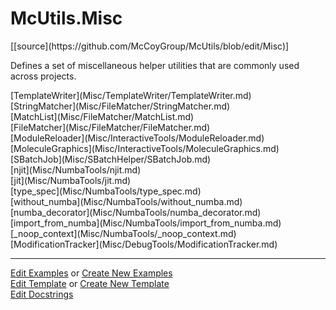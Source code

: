 # <a id="McUtils.Misc">McUtils.Misc</a> 
<div class="docs-source-link" markdown="1">
[[source](https://github.com/McCoyGroup/McUtils/blob/edit/Misc)]
</div>
    
Defines a set of miscellaneous helper utilities that are commonly used across projects.

<div class="container alert alert-secondary bg-light">
  <div class="row">
   <div class="col" markdown="1">
[TemplateWriter](Misc/TemplateWriter/TemplateWriter.md)   
</div>
   <div class="col" markdown="1">
[StringMatcher](Misc/FileMatcher/StringMatcher.md)   
</div>
   <div class="col" markdown="1">
[MatchList](Misc/FileMatcher/MatchList.md)   
</div>
</div>
  <div class="row">
   <div class="col" markdown="1">
[FileMatcher](Misc/FileMatcher/FileMatcher.md)   
</div>
   <div class="col" markdown="1">
[ModuleReloader](Misc/InteractiveTools/ModuleReloader.md)   
</div>
   <div class="col" markdown="1">
[MoleculeGraphics](Misc/InteractiveTools/MoleculeGraphics.md)   
</div>
</div>
  <div class="row">
   <div class="col" markdown="1">
[SBatchJob](Misc/SBatchHelper/SBatchJob.md)   
</div>
   <div class="col" markdown="1">
[njit](Misc/NumbaTools/njit.md)   
</div>
   <div class="col" markdown="1">
[jit](Misc/NumbaTools/jit.md)   
</div>
</div>
  <div class="row">
   <div class="col" markdown="1">
[type_spec](Misc/NumbaTools/type_spec.md)   
</div>
   <div class="col" markdown="1">
[without_numba](Misc/NumbaTools/without_numba.md)   
</div>
   <div class="col" markdown="1">
[numba_decorator](Misc/NumbaTools/numba_decorator.md)   
</div>
</div>
  <div class="row">
   <div class="col" markdown="1">
[import_from_numba](Misc/NumbaTools/import_from_numba.md)   
</div>
   <div class="col" markdown="1">
[_noop_context](Misc/NumbaTools/_noop_context.md)   
</div>
   <div class="col" markdown="1">
[ModificationTracker](Misc/DebugTools/ModificationTracker.md)   
</div>
</div>
</div>





___

[Edit Examples](https://github.com/McCoyGroup/McUtils/edit/edit/ci/examples/McUtils/Misc.md) or 
[Create New Examples](https://github.com/McCoyGroup/McUtils/new/edit/?filename=ci/examples/McUtils/Misc.md) <br/>
[Edit Template](https://github.com/McCoyGroup/McUtils/edit/edit/ci/docs/McUtils/Misc.md) or 
[Create New Template](https://github.com/McCoyGroup/McUtils/new/edit/?filename=ci/docs/templates/McUtils/Misc.md) <br/>
[Edit Docstrings](https://github.com/McCoyGroup/McUtils/edit/edit/Misc/__init__.py?message=Update%20Docs)